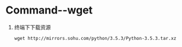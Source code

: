 # Command--wget

1. 终端下下载资源
    ```
    wget http://mirrors.sohu.com/python/3.5.3/Python-3.5.3.tar.xz  

    ```